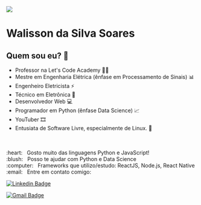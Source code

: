 <img width="auto" src="https://lh3.googleusercontent.com/SX9YS1EI2rjLctRJSfl74c3bW-ivwMyNb7vB-6m5UabVniSXEjrwosta-XqXqNTT-xFHuCVBscoKzEill7iTvO2C7qxzE8Pu3UkbRaONr1AUZI6K7gWO2zhbqUL-GZ5xvt1LkqZpY6k=w2400">


# Walisson da Silva Soares

## Quem sou eu? 👋
- Professor na Let's Code Academy 👨‍🏫
- Mestre em Engenharia Elétrica (ênfase em Processamento de Sinais) 📊
- Engenheiro Eletricista ⚡
- Técnico em Eletrônica 🔋
- Desenvolvedor Web 💻
- Programador em Python (ênfase Data Science) 📈
- YouTuber 🎞️
- Entusiata de Software Livre, especialmente de Linux. 🐧

 <br/>
 <br/> :heart: &nbsp; Gosto muito das linguagens Python e JavaScript!
 <br/> :blush: &nbsp; Posso te ajudar com Python e Data Science
 <br/> :computer: &nbsp; Frameworks que utilizo/estudo: ReactJS, Node.js, React Native 
 <br/> :email: &nbsp; Entre em contato comigo:
 
 [![Linkedin Badge](https://img.shields.io/badge/LinkedIn-WalissonSilva-blue?style=flat-square&logo=Linkedin&logoColor=white&link=https://www.linkedin.com/in/walissonsilva/)](https://www.linkedin.com/in/walissonsilva/) 
 
[![Gmail Badge](https://img.shields.io/badge/-walissonsilva10@gmail.com-c14438?style=flat-square&logo=Gmail&logoColor=white&link=mailto:walissonsilva10@gmail.com)](mailto:walissonsilva10@gmail.com)
